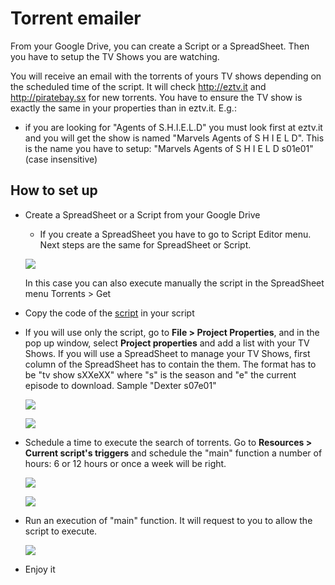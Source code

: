 Torrent emailer
================

From your Google Drive, you can create a Script or a SpreadSheet. Then you have to setup the TV Shows you are watching.

You will receive an email with the torrents of yours TV shows depending on the scheduled time of the script. It will check http://eztv.it and http://piratebay.sx for new torrents. You have to ensure the TV show is exactly the same in your properties than in eztv.it. E.g.:

* if you are looking for "Agents of S.H.I.E.L.D" you must look first at eztv.it and you will get the show is named "Marvels Agents of S H I E L D". This is the name you have to setup: "Marvels Agents of S H I E L D s01e01" (case insensitive)

How to set up
--------------

*	Create a SpreadSheet or a Script from your Google Drive

	- If you create a SpreadSheet you have to go to Script Editor menu. Next steps are the same for SpreadSheet or Script. 

	[<img src="https://raw.github.com/davidayalas/torrent-emailer/master/samples/spreadsheet-script.png">](https://raw.github.com/davidayalas/torrent-emailer/master/samples/spreadsheet-script.png)

	In this case you can also execute manually the script in the SpreadSheet menu Torrents > Get

*	Copy the code of the [script](https://raw.github.com/davidayalas/torrent-emailer/master/gas-torrent-emailer.js) in your script

* 	If you will use only the script, go to **File > Project Properties**, and in the pop up window, select **Project properties** and add a list with your TV Shows. If you will use a SpreadSheet to manage your TV Shows, first column of the SpreadSheet has to contain the them. The format has to be "tv show sXXeXX" where "s" is the season and "e" the current episode to download. Sample "Dexter s07e01"

	[<img src="https://raw.github.com/davidayalas/torrent-emailer/master/samples/project-properties.png">](https://raw.github.com/davidayalas/torrent-emailer/master/samples/project-properties.png)

	[<img src="https://raw.github.com/davidayalas/torrent-emailer/master/samples/project-properties-2.png">](https://raw.github.com/davidayalas/torrent-emailer/master/samples/project-properties-2.png)

*	Schedule a time to execute the search of torrents. Go to **Resources > Current script's triggers** and schedule the "main" function a number of hours: 6 or 12 hours or once a week will be right.

	[<img src="https://raw.github.com/davidayalas/torrent-emailer/master/samples/scheduler-1.png">](https://raw.github.com/davidayalas/torrent-emailer/master/samples/scheduler-1.png)

	[<img src="https://raw.github.com/davidayalas/torrent-emailer/master/samples/scheduler-2.png">](https://raw.github.com/davidayalas/torrent-emailer/master/samples/scheduler-2.png)

*   Run an execution of "main" function. It will request to you to allow the script to execute.

	[<img src="https://raw.github.com/davidayalas/torrent-emailer/master/samples/run.png">](https://raw.github.com/davidayalas/torrent-emailer/master/samples/run.png)

*	Enjoy it
